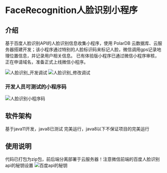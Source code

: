 # FaceRecognition人脸识别小程序
## 介绍
基于百度人脸识别API的人脸识别信息收集小程序，使用 PolarDB 云数据库、云服务器搭建开发；该小程序通过特别的人脸标识码来标记人脸，微信调用gps记录地理位置信息，并记录用户相关信息。
已有体验版小程序已通过微信小程序审核，正在申请域名，准备正式上线微信小程序。

![人脸识别_开发调试 ](https://user-images.githubusercontent.com/69849788/113528294-be2a4e80-95f2-11eb-9605-0f062f25eee3.jpg)
![人脸识别_修改调试](https://user-images.githubusercontent.com/69849788/113528299-bff41200-95f2-11eb-9d87-b16f6e4a279c.jpg)
### 开发人员可测试的小程序码

![人脸识别小程序码](https://user-images.githubusercontent.com/69849788/113528715-fbdba700-95f3-11eb-8d5e-97bb873ed491.jpg)

## 软件架构
基于java11开发，java8已测试 完美运行，java8以下不保证项目的完美运行

## 使用说明
代码已打包为zip包，前后端分离部署于云服务器！注意微信前端的百度人脸识别api的秘钥设置
![百度api的秘钥](https://user-images.githubusercontent.com/69849788/113528728-0007c480-95f4-11eb-8507-82db5e7c9854.jpg)



